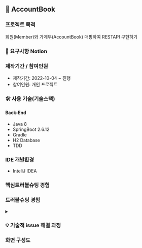 ## 📌 AccountBook

###  프로젝트 목적 
회원(Member)와 가계부(AccountBook) 매핑하여 RESTAPI 구현하기

### 📌 요구사항 Notion


###  제작기간 / 참여인원
+ 제작기간: 2022-10-04 ~ 진행
+ 참여인원: 개인 프로젝트

### 🛠 사용 기술(기술스택)
#### Back-End
+ Java 8
+ SpringBoot 2.6.12
+ Gradle
+ H2 Database
+ TDD

### IDE 개발환경
+ InteliJ IDEA

###  핵심트러블슈팅 경험

###  트러블슈팅 경험

<details>
<summary></summary>
<div markdown="1">


</div>
</details> 


### 💡 기술적 issue 해결 과정


### 화면 구성도

  


